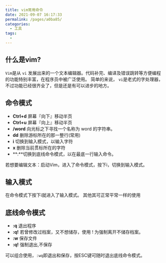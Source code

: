 ```yaml
---
title: vim常用命令
date: 2021-09-07 16:17:33
permalink: /pages/a0ba85/
categories:
  - 工具
tags:
  - 
---
```


## 什么是vim?

`Vim`是从 `vi` 发展出来的一个文本编辑器。代码补完、编译及错误跳转等方便编程的功能特别丰富，在程序员中被广泛使用。
简单的来说， `vi`是老式的字处理器，不过功能已经很齐全了，但是还是有可以进步的地方。

## 命令模式

- **Ctrl+d** 屏幕『向下』移动半页
- **Ctrl+u** 屏幕『向上』移动半页
- **/word** 向光标之下寻找一个名称为 word 的字符串。
- **dd** 删除游标所在的那一整行(常用)
- **i** 切换到输入模式，以输入字符
- **x** 删除当前贯标所在的字符
- **:**切换到底线命令模式，以在最底一行输入命令。

若想要编辑文本：启动Vim，进入了命令模式，按下i，切换到输入模式。

## 输入模式

在命令模式下按下i就进入了输入模式。
其他其可正常平常一样的使用

## 底线命令模式

- **:q** 退出程序
- **:q!** 若曾修改过档案，又不想储存，使用 ! 为强制离开不储存档案。
- **:w** 保存文件
- **:q!** 强制退出,不保存

可以组合使用，`:wq`即退出和保存，按ESC键可随时退出底线命令模式。
